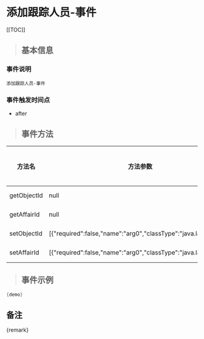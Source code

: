 # 添加跟踪人员-事件

[[TOC]]

>## 基本信息

### 事件说明
```text
添加跟踪人员-事件
```

### 事件触发时间点
- after

>## 事件方法

方法名 | 方法参数 | 方法返回值 | 版本 | 参数描述
 --- | --- | --- | --- | --- 
getObjectId|null|java.lang.Long|获取objectId
getAffairId|null|java.lang.Long|获取affairId
setObjectId|[{"required":false,"name":"arg0","classType":"java.lang.Long"}]|void|设置objectId
setAffairId|[{"required":false,"name":"arg0","classType":"java.lang.Long"}]|void|设置affairId


> ## 事件示例

```java
{demo}
```

## 备注
{remark}